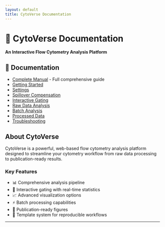 ```yaml
---
layout: default
title: CytoVerse Documentation
---
```


<link rel="stylesheet" href="custom.css">

# 🧬 CytoVerse Documentation

**An Interactive Flow Cytometry Analysis Platform**

## 📖 Documentation
- [Complete Manual](documentation.html) - Full comprehensive guide
- [Getting Started](documentation.html#getting-started)
- [Settings](documentation.html#settings)
- [Spillover Compensation](documentation.html#spillover-compensation)
- [Interactive Gating](documentation.html#interactive-gating)
- [Raw Data Analysis](documentation.html#raw-data-analysis)
- [Batch Analysis](documentation.html#batch-analysis)
- [Processed Data](documentation.html#processed-data)
- [Troubleshooting](documentation.html#troubleshooting)

## About CytoVerse

CytoVerse is a powerful, web-based flow cytometry analysis platform designed to streamline your cytometry workflow from raw data processing to publication-ready results.

### Key Features
- 📊 Comprehensive analysis pipeline
- 🔧 Interactive gating with real-time statistics  
- 📈 Advanced visualization options
- ⚡ Batch processing capabilities
- 🎨 Publication-ready figures
- 💾 Template system for reproducible workflows

---
